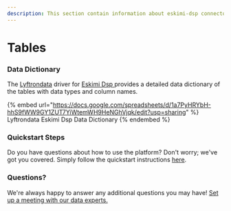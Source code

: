 ```yaml
---
description: This section contain information about eskimi-dsp connector tables information
---
```


# Tables

### Data Dictionary

The [Lyftrondata](https://www.lyftrondata.com/) driver for [Eskimi Dsp](https://www.lyftrondata.com/integration/eskimi-dsp/)[ ](https://www.lyftrondata.com/integration/eskimi-dsp/)provides a detailed data dictionary of the tables with data types and column names.

{% embed url="https://docs.google.com/spreadsheets/d/1a7PyHRYbH-hhS9fWW9GY1ZUT7YiWtemWH9HeNGhVjqk/edit?usp=sharing" %}
Lyftrondata Eskimi Dsp Data Dictionary
{% endembed %}

### Quickstart Steps

Do you have questions about how to use the platform? Don't worry; we've got you covered. Simply follow the quickstart instructions [here](../../../../quickstart-steps.md).

### Questions? <a href="#questions" id="questions"></a>

We're always happy to answer any additional questions you may have! [Set up a meeting with our data experts.](https://www.lyftrondata.com/book-a-meeting/)

